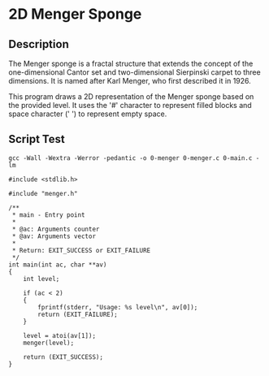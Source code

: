 # 2D Menger Sponge

## Description
The Menger sponge is a fractal structure that extends the concept of the one-dimensional Cantor set and two-dimensional Sierpinski carpet to three dimensions. It is named after Karl Menger, who first described it in 1926.

This program draws a 2D representation of the Menger sponge based on the provided level. It uses the '#' character to represent filled blocks and space character (' ') to represent empty space.

## Script Test

```gcc -Wall -Wextra -Werror -pedantic -o 0-menger 0-menger.c 0-main.c -lm```

```#include <stdio.h>
#include <stdlib.h>

#include "menger.h"

/**
 * main - Entry point
 *
 * @ac: Arguments counter
 * @av: Arguments vector
 *
 * Return: EXIT_SUCCESS or EXIT_FAILURE
 */
int main(int ac, char **av)
{
    int level;

    if (ac < 2)
    {
        fprintf(stderr, "Usage: %s level\n", av[0]);
        return (EXIT_FAILURE);
    }

    level = atoi(av[1]);
    menger(level);

    return (EXIT_SUCCESS);
}
```
